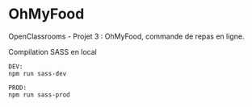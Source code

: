 # OhMyFood

OpenClassrooms - Projet 3 : OhMyFood, commande de repas en ligne.

Compilation SASS en local

```
DEV:
npm run sass-dev

PROD:
npm run sass-prod
```

